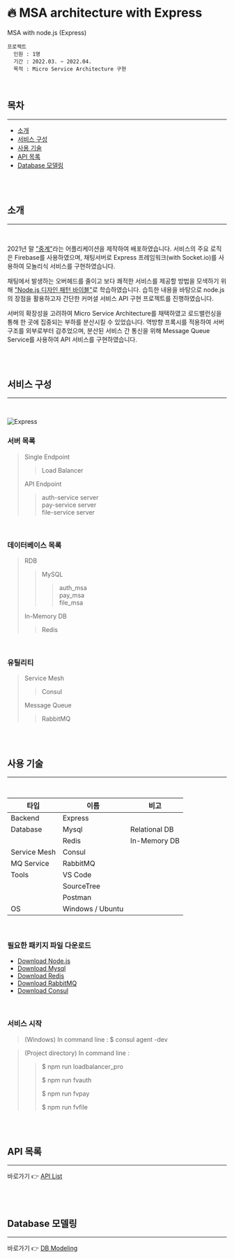 # 🔥 MSA architecture with Express
MSA with node.js (Express)   

    프로젝트   
      인원 : 1명
      기간 : 2022.03. ~ 2022.04.   
      목적 : Micro Service Architecture 구현

<br/> 

## **목차**
---
- [소개](#소개)
- [서비스 구성](#서비스-구성)
- [사용 기술](#사용-기술)
- [API 목록](#api-목록)
- [Database 모델링](#database-모델링)

<br/>

<br/>


## **소개**
---
<br />

2021년 말 ["중계"](https://play.google.com/store/apps/details?id=com.joonggye.live "중계")라는 어플리케이션을 제작하여 배포하였습니다. 서비스의 주요 로직은 Firebase를 사용하였으며, 채팅서버로 Express 프레임워크(with Socket.io)를 사용하여 모놀리식 서비스를 구현하였습니다.

채팅에서 발생하는 오버헤드를 줄이고 보다 쾌적한 서비스를 제공할 방법을 모색하기 위해 ["Node.js 디자인 패턴 바이블"](https://book.naver.com/bookdb/book_detail.nhn?bid=20517112 "Node.js Design Patterns: Design and implement production-grade Node.js applications using proven patterns and techniques")로 학습하였습니다. 습득한 내용을 바탕으로 node.js의 장점을 활용하고자 간단한 커머셜 서비스 API 구현 프로젝트를 진행하였습니다.

서버의 확장성을 고려하여 Micro Service Architecture를 채택하였고 로드밸런싱을 통해 한 곳에 집중되는 부하를 분산시킬 수 있었습니다. 역방향 프록시를 적용하여 서버 구조를 외부로부터 감추었으며, 분산된 서비스 간 통신을 위해 Message Queue Service를 사용하여 API 서비스를 구현하였습니다.

<br/>

<br/>


## **서비스 구성**
---
<br/>

![Express](https://user-images.githubusercontent.com/54240763/163981531-eeaa182b-a77c-41c7-93a5-2fc144240b29.png)
<br/>

### **서버 목록**
>Single Endpoint  
>>Load Balancer  
>
>API Endpoint
>>auth-service server  
>>pay-service server  
>>file-service server  

<br/>

### **데이터베이스 목록**
>RDB  
>>MySQL
>>>auth_msa  
>>>pay_msa  
>>>file_msa  
>
>In-Memory DB  
>>Redis  

<br/>

### **유틸리티**
>Service Mesh  
>>Consul  
>
>Message Queue
>>RabbitMQ

<br/>

<br/>


## **사용 기술**
---
<br/>

|**타입**|**이름**|**비고**|
|---|---|---|
|Backend|Express||
|Database|Mysql|Relational DB|
||Redis|In-Memory DB|
|Service Mesh|Consul||
|MQ Service|RabbitMQ||
|Tools|VS Code||
||SourceTree||
||Postman||
|OS|Windows / Ubuntu ||

<br/>

### 필요한 패키지 파일 다운로드
+ [Download Node.js](https://nodejs.org/en/download/current/ "nodejs")
+ [Download Mysql](https://www.mysql.com/downloads/ "Mysql")
+ [Download Redis](https://redis.io/download/ "Redis"   )
+ [Download RabbitMQ](https://www.rabbitmq.com/download.html "RabbitMQ")
+ [Download Consul](https://www.consul.io/downloads "Consul")

<br/>

### 서비스 시작
> (Windows) In command line : $ consul agent -dev

> (Project directory) In command line :
>> $ npm run loadbalancer_pro   
>>
>> $ npm run fvauth    
>>
>> $ npm run fvpay   
>>
>> $ npm run fvfile   

<br/>

<br/>

## **API 목록**
---

바로가기 👉 [API List](https://raw.githubusercontent.com/blancpaix/MSAexpress/main/04_api.txt "API List")

<br />

<br />

## **Database 모델링**
---

바로가기 👉 [DB Modeling](https://raw.githubusercontent.com/blancpaix/MSAexpress/main/03_db_modeling.txt "DB Modeling")

<br />

<br />

